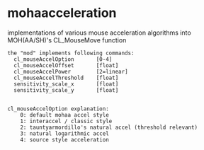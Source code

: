 # mohaacceleration
implementations of various mouse acceleration algorithms into MOH(AA/SH)'s CL_MouseMove function
```
the "mod" implements following commands:
  cl_mouseAccelOption       [0-4]
  cl_mouseAccelOffset       [float]
  cl_mouseAccelPower        [2=linear]
  cl_mouseAccelThreshold    [float]
  sensitivity_scale_x       [float]
  sensitivity_scale_y       [float]
  
  
cl_mouseAccelOption explanation:
    0: default mohaa accel style
    1: interaccel / classic style
    2: tauntyarmordillo's natural accel (threshold relevant)
    3: natural logarithmic accel
    4: source style acceleration
```
